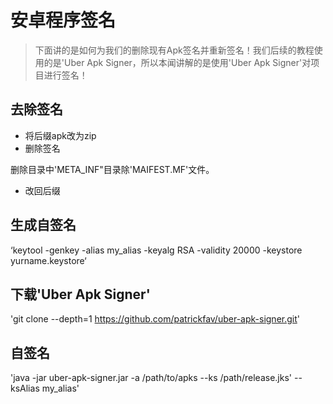 # 安卓程序签名

> 下面讲的是如何为我们的删除现有Apk签名并重新签名！我们后续的教程使用的是'Uber Apk Signer，所以本闻讲解的是使用'Uber Apk Signer'对项目进行签名！

## 去除签名
- 将后缀apk改为zip
- 删除签名 
 
删除目录中'META_INF"目录除'MAIFEST.MF'文件。

- 改回后缀

## 生成自签名
‘keytool -genkey -alias my_alias -keyalg RSA -validity 20000 -keystore yurname.keystore‘

## 下载'Uber Apk Signer'      
'git clone --depth=1 https://github.com/patrickfav/uber-apk-signer.git'

## 自签名
'java -jar uber-apk-signer.jar -a /path/to/apks --ks /path/release.jks' --ksAlias my_alias'

